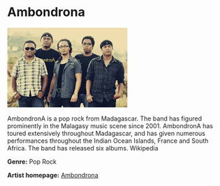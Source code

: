 # Ambondrona

![Ambondrona](ambondrona.jpg)

AmbondronA is a pop rock from Madagascar. The band has figured prominently in the Malagasy music scene since 2001. AmbondronA has toured extensively throughout Madagascar, and has given numerous performances throughout the Indian Ocean Islands, France and South Africa. The band has released six albums. Wikipedia

**Genre:** Pop Rock

**Artist homepage:** [Ambondrona](https://www.google.com/search?q=Ambondrona&oq=ambondrona&aqs=chrome.0.69i59j0l7.5506j0j7&sourceid=chrome&ie=UTF-8)

